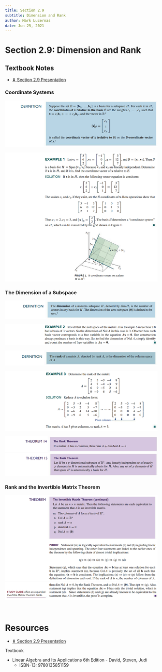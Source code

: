 ```yaml
---
title: Section 2.9
subtitle: Dimension and Rank
author: Mark Lucernas
date: Jun 25, 2021
---
```



# Section 2.9: Dimension and Rank

## Textbook Notes

- [⬇ Section 2.9 Presentation](file:../../../../../files/summer-2021/MATH-254/notes/ch-2/sec_2-9_presentation.pptx)

### Coordinate Systems

![Definition](../../../../../files/summer-2021/MATH-254/notes/ch-2/sec_2-9_definition_coordinate_systems.png)

![Example 1](../../../../../files/summer-2021/MATH-254/notes/ch-2/sec_2-9_example_1.png)

### The Dimension of a Subspace

![Definition 1](../../../../../files/summer-2021/MATH-254/notes/ch-2/sec_2-9_definition_the_dimension_of_a_subspace-1.png)

![Example 2](../../../../../files/summer-2021/MATH-254/notes/ch-2/sec_2-9_example_2.png)

![Definition 2](../../../../../files/summer-2021/MATH-254/notes/ch-2/sec_2-9_definition_the_dimension_of_a_subspace-2.png)

![Example 3](../../../../../files/summer-2021/MATH-254/notes/ch-2/sec_2-9_example_3.png)

![Theorem 14](../../../../../files/summer-2021/MATH-254/notes/ch-2/sec_2-9_theorem_14.png)
![Theorem 15](../../../../../files/summer-2021/MATH-254/notes/ch-2/sec_2-9_theorem_15.png)

### Rank and the Invertible Matrix Theorem

![Theorem 16.1](../../../../../files/summer-2021/MATH-254/notes/ch-2/sec_2-9_theorem_16-1.png)
![Theorem 16.2](../../../../../files/summer-2021/MATH-254/notes/ch-2/sec_2-9_theorem_16-2.png)

<br>

# Resources

- [⬇ Section 2.9 Presentation](file:../../../../../files/summer-2021/MATH-254/notes/ch-2/sec_2-9_presentation.pptx)

Textbook

+ Linear Algebra and Its Applications 6th Edition - David, Steven, Judi
  + ISBN-13: 9780135851159


